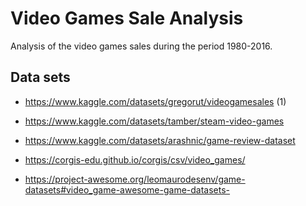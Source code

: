 # Video Games Sale Analysis

Analysis of the video games sales during the period 1980-2016.


## Data sets

- https://www.kaggle.com/datasets/gregorut/videogamesales (1)

- https://www.kaggle.com/datasets/tamber/steam-video-games
- https://www.kaggle.com/datasets/arashnic/game-review-dataset
- https://corgis-edu.github.io/corgis/csv/video_games/
- https://project-awesome.org/leomaurodesenv/game-datasets#video_game-awesome-game-datasets-
